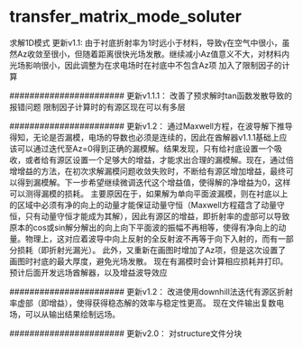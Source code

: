 # transfer_matrix_mode_soluter
求解1D模式
更新v1.1:
由于衬底折射率为1时远小于材料，导致γ在空气中很小，虽然Az收敛至很小，但随着距离很快光场发散。继续减小Az值意义不大，对材料内光场影响很小，因此调整为在求电场时在衬底中不包含Az项
加入了限制因子的计算

#######################
更新v1.1.1：
改善了预求解时tan函数发散导致的报错问题
限制因子计算时的有源区现在可以有多层

#######################
更新v1.2：
通过Maxwell方程，在波导解下推导得知，无论是否漏模，电场的导数也必须是连续的，因此在酋解器v1.1.1基础上应该可以通过迭代至Az=0得到正确的漏模解。结果发现，只有给衬底设置一个吸收，或者给有源区设置一个足够大的增益，才能求出合理的漏模解。现在，通过倍增增益的方法，在初次求解漏模问题收敛失败时，不断给有源区增加增益，最终可以得到漏模解。下一步希望继续微调迭代这个增益值，使得解的净增益为0，这样可以测得漏模的损耗。
主要原因在于，如果解为单向平面波漏模，则在衬底以上的区域中必须有净的向上的动量才能保证动量守恒（Maxwell方程蕴含了动量守恒，只有动量守恒才能成为其解），因此有源区的增益，即折射率的虚部可以导致原本的cos或sin解分解出的向上向下平面波的振幅不再相等，使得有净向上的动量。物理上，这对应着波导中向上反射的全反射波不再等于向下入射的，而有一部分损耗（即折射光漏光）。
此外，又重新在画图时增加了Az项，但是这次设置了画图时衬底的最大厚度，避免光场发散。
现在有漏模时会计算相应损耗并打印。预计后面开发远场酋解器，以及增益波导效应

#######################
更新v1.2：
改进使用downhill法迭代有源区折射率虚部（即增益），使得获得稳态解的效率与稳定性更高。
现在文件输出复数电场，可以从输出结果绘制远场。

#######################
更新v2.0：
对structure文件分块

